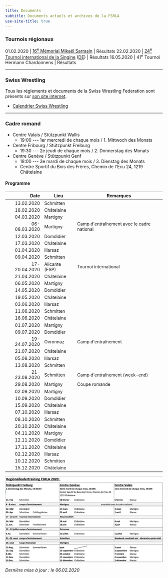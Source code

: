 ```yaml
---
title: Documents
subtitle: Documents actuels et archives de la FSRLA
use-site-title: true
---
```


### Tournois régionaux

01.02.2020 | [16<sup>e</sup> Mémorial Mikaël Sarrasin](/docs/2020/2020-02-01-mikael-sarrasin.pdf) | Résultats
22.02.2020 | [24<sup>e</sup> Tournoi international de la Singine](/docs/2020/2020-02-22-sense-fr.pdf) ([DE](/docs/2020/2020-02-22-sense-de.pdf)) | Résultats
16.05.2020 | 41<sup>e</sup> Tournoi Hermann Chardonnens | Résultats

* * *

### Swiss Wrestling

Tous les règlements et documents de la Swiss Wrestling Federation sont présents sur [son site internet](https://swisswrestling.ch/manual_fr).

- [Calendrier Swiss Wrestling](https://swisswrestling.ch/calendar)
<a name="cadre"></a> <!--- anchor for cadre romand, a bit higher because of the big header --->

* * *

### Cadre romand

- Centre Valais / Stützpunkt Wallis
    - 19:00 --- 1er mercredi de chaque mois / 1. Mittwoch des Monats
- Centre Fribourg / Stützpunkt Freiburg
    - 19:30 --- 2e jeudi de chaque mois / 2. Donnerstag des Monats
- Centre Genève / Stützpunkt Genf
    - 18:00 --- 3e mardi de chaque mois / 3. Dienstag des Monats
    - Centre Sportif du Bois des Frères, Chemin de l'Ecu 24, 1219 Châtelaine

#### Programme

**Date** | **Lieu** | **Remarques**
-:|-|-
13.02.2020 | Schmitten |
18.02.2020 | Châtelaine |
04.03.2020 | Martigny |
06-08.03.2020 | Martigny | Camp d'entraînement avec le cadre national
12.03.2020 | Domdidier |
17.03.2020 | Châtelaine |
01.04.2020 | Illarsaz |
09.04.2020 | Schmitten |
17-20.04.2020 | Alicante (ESP) | Tournoi international
21.04.2020 | Châtelaine |
06.05.2020 | Martigny |
14.05.2020 | Domdidier |
19.05.2020 | Châtelaine |
03.06.2020 | Illarsaz |
11.06.2020 | Schmitten |
16.06.2020 | Châtelaine |
01.07.2020 | Martigny |
09.07.2020 | Domdidier |
19-24.07.2020 | Ovronnaz | Camp d'entraînement
21.07.2020 | Châtelaine |
05.08.2020 | Illarsaz |
13.08.2020 | Schmitten |
21-23.08.2020 | Schmitten | Camp d'entraînement (week-end)
29.08.2020 | Martigny | Coupe romande
02.09.2020 | Martigny |
10.09.2020 | Domdidier |
15.09.2020 | Châtelaine |
07.10.2020 | Illarsaz |
08.10.2020 | Schmitten |
20.10.2020 | Châtelaine |
04.11.2020 | Martigny |
12.11.2020 | Domdidier |
17.11.2020 | Châtelaine |
02.12.2020 | Illarsaz |
10.12.2020 | Schmitten |
15.12.2020 | Châtelaine |

![programme-cadre-romand](/docs/2020/2020-programme-cadre-romand.jpg)

_Dernière mise à jour : le 06.02.2020_
